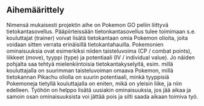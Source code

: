 <h2>Aihemäärittely</h2>

Nimensä mukaisesti projektin aihe on Pokemon GO peliin liittyvä tietokantasovellus. Pääpiirteissään tietonkantasovellus tulee 
toimimaan s.e. kouluttajat (trainer) voivat lisätä tietokantaan omia Pokemon olioita, joita voidaan sitten verrata erinäisillä
tietokantahauilla. Pokemonien ominaisuuksia ovat esimerkiksi niiden taisteluvoima (CP / combat points), liikkeet (move),
tyyppi (type) ja potentiaali (IV / individual value). Jo näiden pohjalta saa tehtyä mielenkiintoisia tietokantakyselyitä, esim.
millä kouluttajalla on suurimman taisteluvoiman omaava Pokemon, millä tietokannan Pikachu oliolla on suurin potentiaali, minkä
tyyppisiä Pokemoneja tietyllä kouluttajalla on eniten, mikä on yleisin liike, ja niin edelleen. Työhön on helppo lisätä uusiakin
ominaisuuksia, jos jää aikaa ja samoin osan ominaisuuksista voi jättää pois ja silti saada aikaan toimiva työ.
